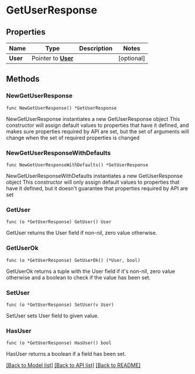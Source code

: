 # GetUserResponse

## Properties

Name | Type | Description | Notes
------------ | ------------- | ------------- | -------------
**User** | Pointer to [**User**](User.md) |  | [optional] 

## Methods

### NewGetUserResponse

`func NewGetUserResponse() *GetUserResponse`

NewGetUserResponse instantiates a new GetUserResponse object
This constructor will assign default values to properties that have it defined,
and makes sure properties required by API are set, but the set of arguments
will change when the set of required properties is changed

### NewGetUserResponseWithDefaults

`func NewGetUserResponseWithDefaults() *GetUserResponse`

NewGetUserResponseWithDefaults instantiates a new GetUserResponse object
This constructor will only assign default values to properties that have it defined,
but it doesn't guarantee that properties required by API are set

### GetUser

`func (o *GetUserResponse) GetUser() User`

GetUser returns the User field if non-nil, zero value otherwise.

### GetUserOk

`func (o *GetUserResponse) GetUserOk() (*User, bool)`

GetUserOk returns a tuple with the User field if it's non-nil, zero value otherwise
and a boolean to check if the value has been set.

### SetUser

`func (o *GetUserResponse) SetUser(v User)`

SetUser sets User field to given value.

### HasUser

`func (o *GetUserResponse) HasUser() bool`

HasUser returns a boolean if a field has been set.


[[Back to Model list]](../README.md#documentation-for-models) [[Back to API list]](../README.md#documentation-for-api-endpoints) [[Back to README]](../README.md)


